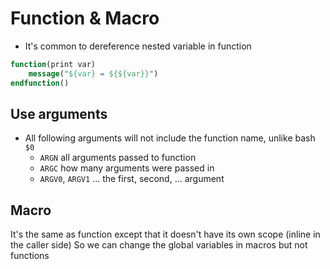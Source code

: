 # Function & Macro

* It's common to dereference nested variable in function
```cmake
function(print var)
    message("${var} = ${${var}}")
endfunction()
```

## Use arguments
* All following arguments will not include the function name, unlike bash `$0`
    * `ARGN` all arguments passed to function
    * `ARGC` how many arguments were passed in
    * `ARGV0`, `ARGV1` ... the first, second, ... argument

## Macro
It's the same as function except that it doesn't have its own scope (inline in the caller side)
So we can change the global variables in macros but not functions

